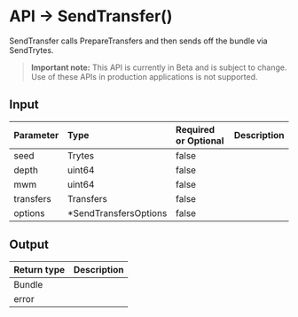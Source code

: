 # API -> SendTransfer()
SendTransfer calls PrepareTransfers and then sends off the bundle via SendTrytes.
> **Important note:** This API is currently in Beta and is subject to change. Use of these APIs in production applications is not supported.


## Input

| Parameter       | Type | Required or Optional | Description |
|:---------------|:--------|:--------| :--------|
| seed | Trytes | false |   |
| depth | uint64 | false |   |
| mwm | uint64 | false |   |
| transfers | Transfers | false |   |
| options | *SendTransfersOptions | false |   |




## Output

| Return type     | Description |
|:---------------|:--------|
| Bundle |  |
| error |  |



